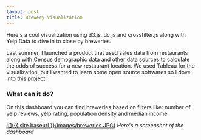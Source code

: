 ```yaml
---
layout: post
title: Brewery Visualization
---
```


Here's a cool visualization using d3.js, dc.js and crossfilter.js along with Yelp Data to dive in to close by breweries. 

Last summer, I launched a product that used sales data from restaurants along with Census demographic data and other data sources to calculate the odds of success for a new restaurant location. We used Tableau for the visualization, but I wanted to learn some open source softwares so I dove into this project:

### What can it do?
On this dashboard you can find breweries based on filters like: number of yelp reviews, yelp rating, population density and median income.

<a href="/breweries">![]({{ site.baseurl }}/images/breweries.JPG)</a>
*Here's a screenshot of the dashboard*